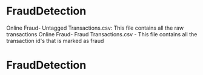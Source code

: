 # FraudDetection
Online Fraud- Untagged Transactions.csv: This file contains all the raw transactions
Online Fraud- Fraud Transactions.csv - This file contains all the transaction id's that is marked as fraud


# FraudDetection
